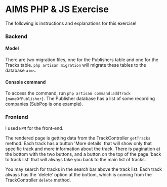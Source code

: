 AIMS PHP & JS Exercise
====================================
The following is instructions and explanations for this exercise! 

### Backend

#### Model
There are two migration files, one for the Publishers table and one for the Tracks table. `php artisan migration` will migrate these tables to the database `aims`.

#### Console command
To access the command, run `php artisan command:addTrack {nameOfPublisher}`. The Publisher database has a list of some recording companies (SubPop is one example).


### Frontend

I used `NPM` for the front-end.

The rendered page is getting data from the TrackController `getTracks` method. Each track has a button 'More details' that will show only that specific track and more information about the track. There is pagination at the bottom with the two buttons, and a button on the top of the page 'back to track list' that will always take you back to the main list of tracks. 

You may search for tracks in the search bar above the track list. Each track always has the 'delete' option at the bottom, which is coming from the TrackController `delete` method. 
